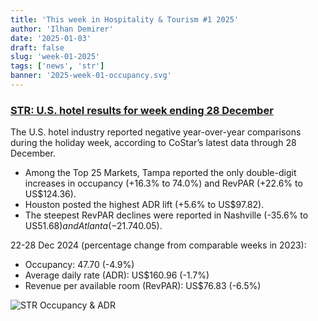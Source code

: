 ```yaml
---
title: 'This week in Hospitality & Tourism #1 2025'
author: 'Ilhan Demirer'
date: '2025-01-03'
draft: false
slug: 'week-01-2025'
tags: ['news', 'str']
banner: '2025-week-01-occupancy.svg'
---
```


### [STR: U.S. hotel results for week ending 28 December](https://str.com/press-release/us-hotel-results-week-ending-28-december)

The U.S. hotel industry reported negative year-over-year comparisons during the holiday week, according to CoStar’s latest data through 28 December.

- Among the Top 25 Markets, Tampa reported the only double-digit increases in occupancy (+16.3% to 74.0%) and RevPAR (+22.6% to US$124.36).
- Houston posted the highest ADR lift (+5.6% to US$97.82).
- The steepest RevPAR declines were reported in Nashville (-35.6% to US$51.68) and Atlanta (-21.7% to US$40.05).

22-28 Dec 2024 (percentage change from comparable weeks in 2023):

- Occupancy: 47.70 (-4.9%)
- Average daily rate (ADR): US$160.96 (-1.7%)
- Revenue per available room (RevPAR): US$76.83 (-6.5%)

![STR Occupancy & ADR](/images/blogimages/2025-week-01-occupancy.svg)
